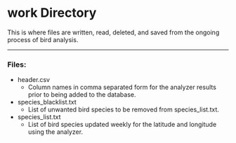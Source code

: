 # work Directory

This is where files are written, read, deleted, and saved from the ongoing process of bird analysis.

---

### Files:

* header.csv
	* Column names in comma separated form for the analyzer results prior to being added to the database.
* species_blacklist.txt
	* List of unwanted bird species to be removed from species_list.txt.
* species_list.txt
	* List of bird species updated weekly for the latitude and longitude using the analyzer.